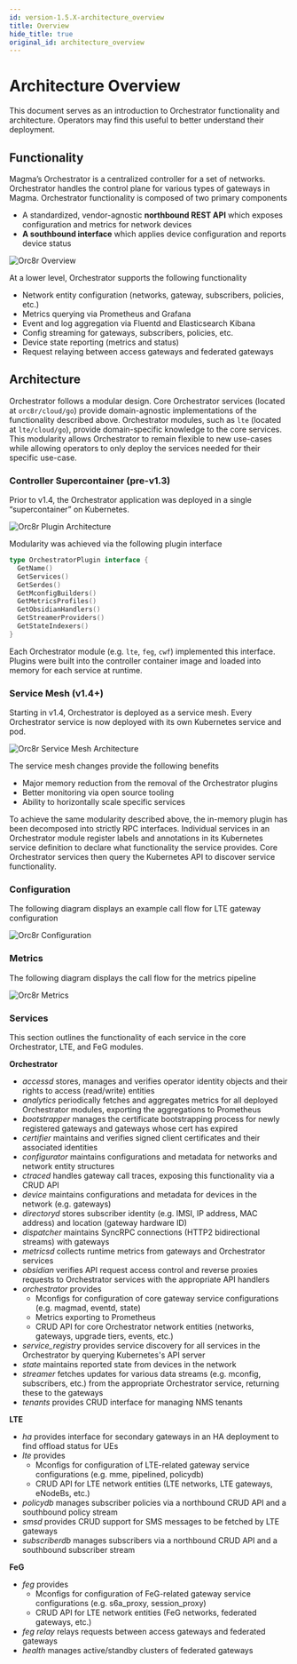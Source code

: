 ```yaml
---
id: version-1.5.X-architecture_overview
title: Overview
hide_title: true
original_id: architecture_overview
---
```


# Architecture Overview

This document serves as an introduction to Orchestrator functionality and
architecture. Operators may find this useful to better understand their
deployment.

## Functionality

Magma’s Orchestrator is a centralized controller for a set of networks.
Orchestrator handles the control plane for various types of gateways in Magma.
Orchestrator functionality is composed of two primary components

- A standardized, vendor-agnostic **northbound REST API** which exposes
configuration and metrics for network devices
- **A southbound interface** which applies device configuration and reports
device status

![Orc8r Overview](../../../../readmes/assets/orc8r/orc8r_overview.png)

At a lower level, Orchestrator supports the following functionality

- Network entity configuration (networks, gateway, subscribers, policies, etc.)
- Metrics querying via Prometheus and Grafana
- Event and log aggregation via Fluentd and Elasticsearch Kibana
- Config streaming for gateways, subscribers, policies, etc.
- Device state reporting (metrics and status)
- Request relaying between access gateways and federated gateways

## Architecture

Orchestrator follows a modular design. Core Orchestrator services
(located at `orc8r/cloud/go`) provide domain-agnostic implementations of
the functionality described above. Orchestrator modules, such as `lte`
(located at `lte/cloud/go`), provide domain-specific knowledge to the
core services. This modularity allows Orchestrator to remain flexible to new
use-cases while allowing operators to only deploy the services needed for their
specific use-case.

### Controller Supercontainer (pre-v1.3)

Prior to v1.4, the Orchestrator application was deployed in a single
“supercontainer” on Kubernetes.

![Orc8r Plugin Architecture](../../../../readmes/assets/orc8r/orc8r_plugin.png)

Modularity was achieved via the following plugin interface

```go
type OrchestratorPlugin interface {
  GetName()
  GetServices()
  GetSerdes()
  GetMconfigBuilders()
  GetMetricsProfiles()
  GetObsidianHandlers()
  GetStreamerProviders()
  GetStateIndexers()
}
```

Each Orchestrator module (e.g. `lte`, `feg`, `cwf`) implemented this interface.
Plugins were built into the controller container image and loaded into memory for
each service at runtime.

### Service Mesh (v1.4+)

Starting in v1.4, Orchestrator is deployed as a service mesh. Every
Orchestrator service is now deployed with its own Kubernetes service and pod.

![Orc8r Service Mesh Architecture](../../../../readmes/assets/orc8r/orc8r_service_mesh.png)

The service mesh changes provide the following benefits

- Major memory reduction from the removal of the Orchestrator plugins
- Better monitoring via open source tooling
- Ability to horizontally scale specific services

To achieve the same modularity described above, the in-memory plugin has been
decomposed into strictly RPC interfaces. Individual services in an Orchestrator
module register labels and annotations in its Kubernetes service definition to
declare what functionality the service provides. Core Orchestrator services
then query the Kubernetes API to discover service functionality.

### Configuration

The following diagram displays an example call flow for LTE gateway
configuration

![Orc8r Configuration](../../../../readmes/assets/orc8r/orc8r_configuration.png)

### Metrics

The following diagram displays the call flow for the metrics pipeline

![Orc8r Metrics](../../../../readmes/assets/orc8r/orc8r_metrics.png)

### Services

This section outlines the functionality of each service in the core
Orchestrator, LTE, and FeG modules.

**Orchestrator**

- *accessd* stores, manages and verifies operator identity objects and their
rights to access (read/write) entities
- *analytics* periodically fetches and aggregates metrics for all deployed
Orchestrator modules, exporting the aggregations to Prometheus
- *bootstrapper* manages the certificate bootstrapping process for newly
registered gateways and gateways whose cert has expired
- *certifier* maintains and verifies signed client certificates and their
associated identities
- *configurator* maintains configurations and metadata for networks and
network entity structures
- *ctraced* handles gateway call traces, exposing this functionality via a
CRUD API
- *device* maintains configurations and metadata for devices in the network
(e.g. gateways)
- *directoryd* stores subscriber identity (e.g. IMSI, IP address,
MAC address) and location (gateway hardware ID)
- *dispatcher* maintains SyncRPC connections (HTTP2 bidirectional streams)
with gateways
- *metricsd* collects runtime metrics from gateways and Orchestrator
services
- *obsidian* verifies API request access control and reverse proxies
requests to Orchestrator services with the appropriate API handlers
- *orchestrator* provides
    - Mconfigs for configuration of core gateway service configurations
     (e.g. magmad, eventd, state)
    - Metrics exporting to Prometheus
    - CRUD API for core Orchestrator network entities (networks, gateways,
    upgrade tiers, events, etc.)
- *service_registry* provides service discovery for all services in the
Orchestrator by querying Kubernetes's API server
- *state* maintains reported state from devices in the network
- *streamer* fetches updates for various data streams (e.g. mconfig,
subscribers, etc.) from the appropriate Orchestrator service, returning these
to the gateways
- *tenants* provides CRUD interface for managing NMS tenants

**LTE**

- *ha* provides interface for secondary gateways in an HA deployment to find
offload status for UEs
- *lte* provides
    - Mconfigs for configuration of LTE-related gateway service configurations
      (e.g. mme, pipelined, policydb)
    - CRUD API for LTE network entities (LTE networks, LTE gateways, eNodeBs, etc.)
- *policydb* manages subscriber policies via a northbound CRUD API and
a southbound policy stream
- *smsd* provides CRUD support for SMS messages to be fetched by LTE gateways
- *subscriberdb* manages subscribers via a northbound CRUD API and
a southbound subscriber stream

**FeG**

- *feg* provides
    - Mconfigs for configuration of FeG-related gateway service configurations
      (e.g. s6a_proxy, session_proxy)
    - CRUD API for LTE network entities (FeG networks, federated gateways, etc.)
- *feg relay* relays requests between access gateways and federated gateways
- *health* manages active/standby clusters of federated gateways
